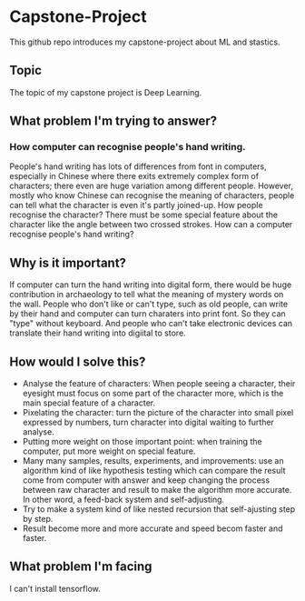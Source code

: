 # Capstone-Project
This github repo introduces my capstone-project about ML and stastics.

## Topic
The topic of my capstone project is Deep Learning.


## What problem I'm trying to answer?
### How computer can recognise people's hand writing.
People's hand writing has lots of differences from font in computers, especially in Chinese where there exits extremely complex form of characters; there even are huge variation among different people. However, mostly who know Chinese can recognise the meaning of characters, people can tell what the character is even it's partly joined-up. How people recognise the character? There must be some special feature about the character like the angle between two crossed strokes. How can a computer recognise people's hand writing? 

## Why is it important?
If computer can turn the hand writing into digital form, there would be huge contribution in archaeology to tell what the meaning of mystery words on the wall. People who don't like or can't type, such as old people, can write by their hand and computer can turn charaters into print font. So they can "type" without keyboard. And people who can't take electronic devices can translate their hand writing into digiital to store.


## How would I solve this?
- Analyse the feature of characters: When people seeing a character, their eyesight must focus on some part of the character more, which is the main special feature of a character. 
- Pixelating the character: turn the picture of the character into small pixel expressed by numbers, turn character into digital waiting to further analyse.
- Putting more weight on those important point: when training the computer, put more weight on special feature.
- Many many samples, results, experiments, and improvements: use an algorithm kind of like hypothesis testing which can compare the result come from computer with answer and keep changing the process between raw character and result to make the algorithm more accurate. In other word, a feed-back system and self-adjusting. 
- Try to make a system kind of like nested recursion that self-ajusting step by step. 
- Result become more and more accurate and speed becom faster and faster.


## What problem I'm facing
I can't install tensorflow.
